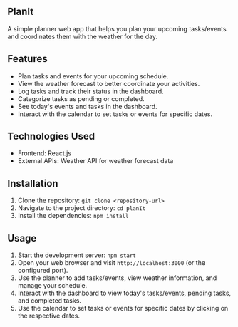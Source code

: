 
## PlanIt

A simple planner web app that helps you plan your upcoming tasks/events and coordinates them with the weather for the day.

## Features

- Plan tasks and events for your upcoming schedule.
- View the weather forecast to better coordinate your activities.
- Log tasks and track their status in the dashboard.
- Categorize tasks as pending or completed.
- See today's events and tasks in the dashboard.
- Interact with the calendar to set tasks or events for specific dates.

## Technologies Used

- Frontend: React.js
- External APIs: Weather API for weather forecast data

## Installation

1. Clone the repository: `git clone <repository-url>`
2. Navigate to the project directory: `cd planIt`
3. Install the dependencies: `npm install`

## Usage

1. Start the development server: `npm start`
2. Open your web browser and visit `http://localhost:3000` (or the configured port).
3. Use the planner to add tasks/events, view weather information, and manage your schedule.
4. Interact with the dashboard to view today's tasks/events, pending tasks, and completed tasks.
5. Use the calendar to set tasks or events for specific dates by clicking on the respective dates.
